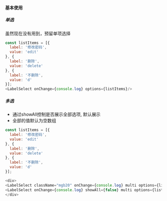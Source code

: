 #### 基本使用

##### 单选
虽然现在没有用到，预留单项选择

``` js
const listItems = [{
  label: '修改密码',
  value: 'edit'
}, {
  label: '删除',
  value: 'delete'
}, {
  label: '不删除',
  value: 'd'
}];
<LabelSelect onChange={console.log} options={listItems}/>
```

##### 多选
- 通过showAll控制是否展示全部选项, 默认展示
- 全部的值默认为空数组

``` js
const listItems = [{
  label: '修改密码',
  value: 'edit'
}, {
  label: '删除',
  value: 'delete'
}, {
  label: '不删除',
  value: 'd'
}];

<div>
<LabelSelect className="mgb20" onChange={console.log} multi options={listItems}/>
<LabelSelect onChange={console.log} showAll={false} multi options={listItems}/>
</div>

```